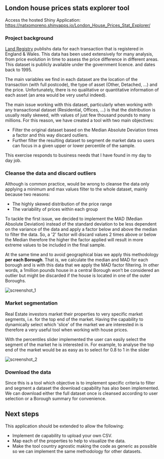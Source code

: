 ## London house prices stats explorer tool

Access the hosted Shiny Application: https://natxomoreno.shinyapps.io/London_House_Prices_Stat_Explorer/

### Project background

[Land Registry](https://www.gov.uk/government/statistical-data-sets/price-paid-data-downloads, 'Price Paid, Land Registry') publishs data for each transaction that is registered in England & Wales. This data has been used extensively for many analysis, from price evolution in time to assess the price difference in different areas. This dataset is publicly available under the government licence. and dates back to 1995.

The main variables we find in each dataset are the location of the transaction (with full postcode), the type of asset (Other, Detached, ...) and the price. Unfortunately, there is no qualitative or quantitative information of each asset (an area would be very useful indeed).

The main issue working with this dataset, particularly when working with any transactional dataset (Residential, Offices, ...) is that the distribution is usually really skewed, with values of just few thousand pounds to many millions. For this reason, we have created a tool with two main objectives:

  * Filter the original dataset based on the Median Absolute Deviation times a factor and this way discard outliers.
  * Further filter the resulting dataset to segment de market data so users can focus in a given upper or lower percentile of the sample.

This exercise responds to business needs that I have found in my day to day job. 

### Cleanse the data and discard outliers

Although is common practice, would be wrong to cleanse the data only applying a minimum and max values filter to the whole dataset, mainly because two reasons:

 * The highly skewed distribution of the price range 
 * The variability of prices within each group
 
To tackle the first issue, we decided to implement the MAD (Median Absolute Deviation) instead of the standard deviation to be less dependent on the variance of the data and apply a factor below and above the median to filter the data. So, a '2' factor will discard values 2 times above or below the Median therefore the higher the factor applied will result in more extreme values to be included in the final sample. 

At the same time and to avoid geographical bias we apply this methodology **per each Borough**. That is, we calculate the median and MAD for each borough and is with this data that we apply the MAD factor filtering. In other words, a 1million pounds house in a central Borough won’t be considered an outlier but might be discarded if the house is located in one of the outer Boroughs. 

![screenshot_1](https://user-images.githubusercontent.com/36007042/43162508-40ad3e6a-8f59-11e8-9732-819506ba48d3.png)

 
### Market segmentation

Real Estate investors market their properties to very specific market segments, i.e. for the top end of the market. Having the capability to dynamically select which 'slice' of the market we are interested in is therefore a very useful tool when working with house prices. 

With the percentiles slider implemented the user can easily select the segment of the market he is interested in. For example, to analyse the top end of the market would be as easy as to select for 0.8 to 1 in the slider

![screenshot_2](https://user-images.githubusercontent.com/36007042/43162671-c1d10fd0-8f59-11e8-863a-268f425b1b5d.png)

### Download the data

Since this is a tool which objective is to implement specific criteria to filter and segment a dataset the download capability has also been implemented. We can download either the full dataset once is cleansed according to user selection or a Borough summary for convenience.

## Next steps

This application should be extended to allow the following:

* Implement de capability to upload your own CSV.
* Map each of the properties to help to visualize the data.
* Make the tool country agnostic making the code as generic as possible so we can implement the same methodology for other datasets.

